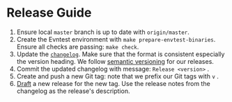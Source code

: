 # Release Guide

1. Ensure local `master` branch is up to date with `origin/master`.
2. Create the Evntest environment with `make prepare-envtest-binaries`. Ensure all checks are passing: `make check`.
3. Update the [`changelog`](./CHANGELOG.md). Make sure that the format is consistent
   especially the version heading. We follow [semantic versioning][semver] for our
   releases.
4. Commit the updated changelog with message: `Release <version>` .
5. Create and push a new Git tag: note that we prefix our Git tags with `v` .
6. [Draft](https://github.com/sapcc/absent-metrics-operator/releases/new) a new release
   for the new tag. Use the release notes from the changelog as the release's description.

[semver]: https://semver.org/spec/v2.0.0.html
